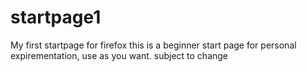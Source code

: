 # startpage1
My first startpage for firefox
this is a beginner start page for personal expirementation,
use as you want.
subject to change
